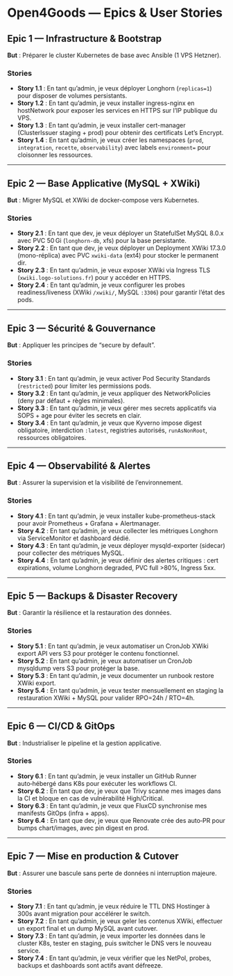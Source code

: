 
# Open4Goods — Epics & User Stories

## Epic 1 — Infrastructure & Bootstrap
**But** : Préparer le cluster Kubernetes de base avec Ansible (1 VPS Hetzner).

### Stories
- **Story 1.1** : En tant qu’admin, je veux déployer Longhorn (`replicas=1`) pour disposer de volumes persistants.  
- **Story 1.2** : En tant qu’admin, je veux installer ingress-nginx en hostNetwork pour exposer les services en HTTPS sur l’IP publique du VPS.  
- **Story 1.3** : En tant qu’admin, je veux installer cert-manager (ClusterIssuer staging + prod) pour obtenir des certificats Let’s Encrypt.  
- **Story 1.4** : En tant qu’admin, je veux créer les namespaces (`prod`, `integration`, `recette`, `observability`) avec labels `environment=` pour cloisonner les ressources.

---

## Epic 2 — Base Applicative (MySQL + XWiki)
**But** : Migrer MySQL et XWiki de docker-compose vers Kubernetes.

### Stories
- **Story 2.1** : En tant que dev, je veux déployer un StatefulSet MySQL 8.0.x avec PVC 50 Gi (`longhorn-db`, xfs) pour la base persistante.  
- **Story 2.2** : En tant que dev, je veux déployer un Deployment XWiki 17.3.0 (mono-réplica) avec PVC `xwiki-data` (ext4) pour stocker le permanent dir.  
- **Story 2.3** : En tant qu’admin, je veux exposer XWiki via Ingress TLS (`xwiki.logo-solutions.fr`) pour y accéder en HTTPS.  
- **Story 2.4** : En tant qu’admin, je veux configurer les probes readiness/liveness (XWiki `/xwiki/`, MySQL `:3306`) pour garantir l’état des pods.

---

## Epic 3 — Sécurité & Gouvernance
**But** : Appliquer les principes de “secure by default”.

### Stories
- **Story 3.1** : En tant qu’admin, je veux activer Pod Security Standards (`restricted`) pour limiter les permissions pods.  
- **Story 3.2** : En tant qu’admin, je veux appliquer des NetworkPolicies (deny par défaut + règles minimales).  
- **Story 3.3** : En tant qu’admin, je veux gérer mes secrets applicatifs via SOPS + age pour éviter les secrets en clair.  
- **Story 3.4** : En tant qu’admin, je veux que Kyverno impose digest obligatoire, interdiction `:latest`, registries autorisés, `runAsNonRoot`, ressources obligatoires.

---

## Epic 4 — Observabilité & Alertes
**But** : Assurer la supervision et la visibilité de l’environnement.

### Stories
- **Story 4.1** : En tant qu’admin, je veux installer kube-prometheus-stack pour avoir Prometheus + Grafana + Alertmanager.  
- **Story 4.2** : En tant qu’admin, je veux collecter les métriques Longhorn via ServiceMonitor et dashboard dédié.  
- **Story 4.3** : En tant qu’admin, je veux déployer mysqld-exporter (sidecar) pour collecter des métriques MySQL.  
- **Story 4.4** : En tant qu’admin, je veux définir des alertes critiques : cert expirations, volume Longhorn degraded, PVC full >80%, Ingress 5xx.

---

## Epic 5 — Backups & Disaster Recovery
**But** : Garantir la résilience et la restauration des données.

### Stories
- **Story 5.1** : En tant qu’admin, je veux automatiser un CronJob XWiki export API vers S3 pour protéger le contenu fonctionnel.  
- **Story 5.2** : En tant qu’admin, je veux automatiser un CronJob mysqldump vers S3 pour protéger la base.  
- **Story 5.3** : En tant qu’admin, je veux documenter un runbook restore XWiki export.  
- **Story 5.4** : En tant qu’admin, je veux tester mensuellement en staging la restauration XWiki + MySQL pour valider RPO=24h / RTO=4h.

---

## Epic 6 — CI/CD & GitOps
**But** : Industrialiser le pipeline et la gestion applicative.

### Stories
- **Story 6.1** : En tant qu’admin, je veux installer un GitHub Runner auto‑hébergé dans K8s pour exécuter les workflows CI.  
- **Story 6.2** : En tant que dev, je veux que Trivy scanne mes images dans la CI et bloque en cas de vulnérabilité High/Critical.  
- **Story 6.3** : En tant qu’admin, je veux que FluxCD synchronise mes manifests GitOps (infra + apps).  
- **Story 6.4** : En tant que dev, je veux que Renovate crée des auto‑PR pour bumps chart/images, avec pin digest en prod.

---

## Epic 7 — Mise en production & Cutover
**But** : Assurer une bascule sans perte de données ni interruption majeure.

### Stories
- **Story 7.1** : En tant qu’admin, je veux réduire le TTL DNS Hostinger à 300s avant migration pour accélérer le switch.  
- **Story 7.2** : En tant qu’admin, je veux geler les contenus XWiki, effectuer un export final et un dump MySQL avant cutover.  
- **Story 7.3** : En tant qu’admin, je veux importer les données dans le cluster K8s, tester en staging, puis switcher le DNS vers le nouveau service.  
- **Story 7.4** : En tant qu’admin, je veux vérifier que les NetPol, probes, backups et dashboards sont actifs avant défreeze.

